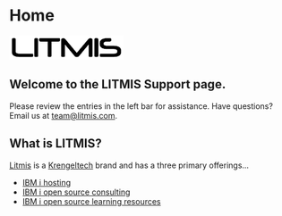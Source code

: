 # Home

![](.gitbook/assets/litmis_logo.png)

## Welcome to the LITMIS Support page.

Please review the entries in the left bar for assistance. Have questions? Email us at [team@litmis.com](mailto:team@litmis.com).

## What is LITMIS?

[Litmis](https://www.krengeltech.com/litmis) is a [Krengeltech](https://www.krengeltech.com/) brand and has a three primary offerings...

* [IBM i hosting](https://www.krengeltech.com/litmis/spaces/)
* [IBM i open source consulting](https://www.krengeltech.com/litmis/jump-start-program/)
* [IBM i open source learning resources](https://www.krengeltech.com/litmis/learn/)

